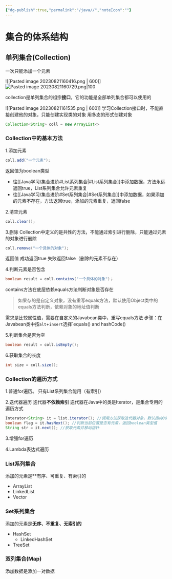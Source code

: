 ```yaml
---
{"dg-publish":true,"permalink":"/java//","noteIcon":""}
---
```


# 集合的体系结构

## 单列集合(Collection)

一次只能添加一个元素

![[Pasted image 20230821160416.png \| 600]]
![Pasted image 20230821160729.png|100](/img/user/Java%E5%AD%A6%E4%B9%A0/%E7%B4%A0%E6%9D%90/Pasted%20image%2020230821160729.png)

collection是单列集合的祖宗**接口**，它的功能是全部单列集合都可以使用的

![[Pasted image 20230821161535.png \| 600]]
学习Collection接口时，不能直接创建他的对象，只能创建实现类的对象
用多态的形式创建对象
```java
Collection<String> coll = new ArrayList<>
```

### Collection中的基本方法

1.添加元素
```java
coll.add("一个元素");
```


返回值为boolean类型
- 往[[Java学习/集合进阶#List系列集合\|#List系列集合]]中添加数据，方法永远返回true，List系列集合允许元素重复
- 往[[Java学习/集合进阶#Set系列集合\|#Set系列集合]]中添加数据，如果添加的元素不存在，方法返回true，添加的元素重复，返回false

2.清空元素
```java
coll.clear();
```

3.删除
Collection中定义的是共性的方法，不能通过索引进行删除，只能通过元素的对象进行删除
```java
coll.remove("一个具体的对象");
```
返回值 成功返回true 失败返回false（删除的元素不存在）

4.判断元素是否包含
```java
boolean result = coll.contains("一个具体的对象")；
```

contains方法在底层依赖equals方法判断对象是否存在
>如果存的是自定义对象，没有重写equals方法，默认使用Object类中的equals方法判断，依赖对象的地址值判断

需求是比较属性值，需要在自定义的Javabean类中，重写equals方法
步骤：在Javabean类中按`alt`+`insert`选择`equals() and hashCode()

5.判断集合是否为空
```java
boolean result = coll.isEmpty();
```

6.获取集合的长度
```java
int size = coll.size();
```

### Collection的遍历方式
1.普通for遍历。
只有List系列集合能用（有索引）

2.迭代器遍历
迭代器**不依赖索引**
迭代器在Java中的类是Iterator，是集合专用的遍历方式
```java
Interator<String> it = list.iterator(); //调用方法获取迭代器对象，默认指向0索引，创建指针 
boolean flag = it.hasNext(); //判断当前位置是否有元素，返回boolean类型值
String str = it.next(); //获取元素并移动指针
```

3.增强for遍历


4.Lambda表达式遍历


### List系列集合

添加的元素是**有序、可重复、有索引的
- ArrayList
- LinkedList
- Vector

### Set系列集合

添加的元素是**无序、不重复、无索引的**
- HashSet
	- LinkedHashSet
- TreeSet

### 双列集合(Map)
添加数据是添加一对数据
